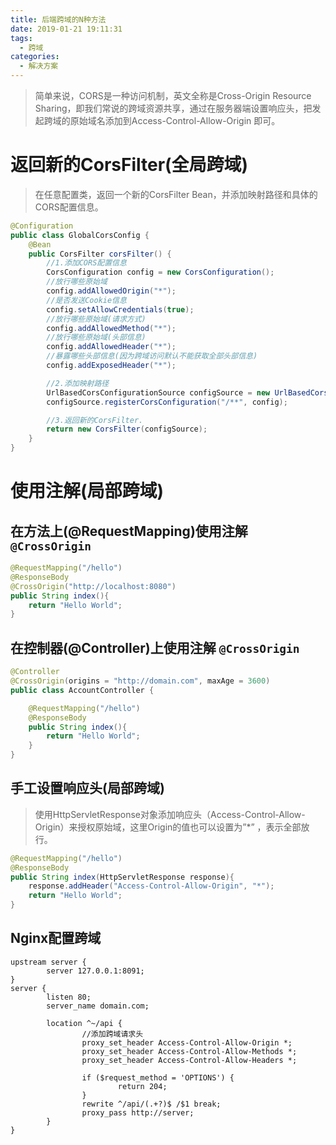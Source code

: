 ```yaml
---
title: 后端跨域的N种方法
date: 2019-01-21 19:11:31
tags:
  - 跨域
categories: 
  - 解决方案
---
```


> 简单来说，CORS是一种访问机制，英文全称是Cross-Origin Resource Sharing，即我们常说的跨域资源共享，通过在服务器端设置响应头，把发起跨域的原始域名添加到Access-Control-Allow-Origin 即可。

<!-- more -->

# 返回新的CorsFilter(全局跨域)
> 在任意配置类，返回一个新的CorsFilter Bean，并添加映射路径和具体的CORS配置信息。

```java
@Configuration
public class GlobalCorsConfig {
    @Bean
    public CorsFilter corsFilter() {
        //1.添加CORS配置信息
        CorsConfiguration config = new CorsConfiguration();
        //放行哪些原始域
        config.addAllowedOrigin("*");
        //是否发送Cookie信息
        config.setAllowCredentials(true);
        //放行哪些原始域(请求方式)
        config.addAllowedMethod("*");
        //放行哪些原始域(头部信息)
        config.addAllowedHeader("*");
        //暴露哪些头部信息(因为跨域访问默认不能获取全部头部信息)
        config.addExposedHeader("*");

        //2.添加映射路径
        UrlBasedCorsConfigurationSource configSource = new UrlBasedCorsConfigurationSource();
        configSource.registerCorsConfiguration("/**", config);

        //3.返回新的CorsFilter.
        return new CorsFilter(configSource);
    }
}
```

# 使用注解(局部跨域)

## 在方法上(@RequestMapping)使用注解 `@CrossOrigin`

```java
@RequestMapping("/hello")
@ResponseBody
@CrossOrigin("http://localhost:8080") 
public String index(){
    return "Hello World";
}
```

## 在控制器(@Controller)上使用注解 `@CrossOrigin`

```java
@Controller
@CrossOrigin(origins = "http://domain.com", maxAge = 3600)
public class AccountController {

    @RequestMapping("/hello")
    @ResponseBody
    public String index(){
        return "Hello World";
    }
}
```

## 手工设置响应头(局部跨域)
> 使用HttpServletResponse对象添加响应头（Access-Control-Allow-Origin）来授权原始域，这里Origin的值也可以设置为”*” ，表示全部放行。

```java
@RequestMapping("/hello")
@ResponseBody
public String index(HttpServletResponse response){
    response.addHeader("Access-Control-Allow-Origin", "*");
    return "Hello World";
}
```

## Nginx配置跨域

```
upstream server {
        server 127.0.0.1:8091;
}
server {
        listen 80;
        server_name domain.com;

        location ^~/api {
                //添加跨域请求头
                proxy_set_header Access-Control-Allow-Origin *;
                proxy_set_header Access-Control-Allow-Methods *;
                proxy_set_header Access-Control-Allow-Headers *;

                if ($request_method = 'OPTIONS') {
                        return 204;
                }
                rewrite ^/api/(.+?)$ /$1 break;
                proxy_pass http://server;
        }
}
```

